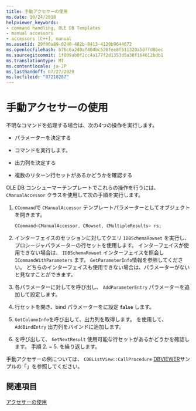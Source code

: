 ```yaml
---
title: 手動アクセサーの使用
ms.date: 10/24/2018
helpviewer_keywords:
- command handling, OLE DB Templates
- manual accessors
- accessors [C++], manual
ms.assetid: 29f00a89-0240-482b-8413-4120b9644672
ms.openlocfilehash: b76c6a2d0af404bc526fee8f511320a58ffd86ec
ms.sourcegitcommit: 1f009ab0f2cc4a177f2d1353d5a38f164612bdb1
ms.translationtype: MT
ms.contentlocale: ja-JP
ms.lasthandoff: 07/27/2020
ms.locfileid: "87218287"
---
```

# <a name="using-manual-accessors"></a>手動アクセサーの使用

不明なコマンドを処理する場合は、次の4つの操作を実行します。

- パラメーターを決定する

- コマンドを実行します。

- 出力列を決定する

- 複数のリターン行セットがあるかどうかを確認する

OLE DB コンシューマーテンプレートでこれらの操作を行うには、 `CManualAccessor` クラスを使用して次の手順を実行します。

1. `CCommand`で `CManualAccessor` テンプレートパラメーターとしてオブジェクトを開きます。

    ```cpp
    CCommand<CManualAccessor, CRowset, CMultipleResults> rs;
    ```

1. インターフェイスのセッションに対してクエリ `IDBSchemaRowset` を実行し、プロシージャパラメーターの行セットを使用します。 インターフェイスが使用できない場合は、 `IDBSchemaRowset` インターフェイスを照会し `ICommandWithParameters` ます。 `GetParameterInfo`情報を参照してください。 どちらのインターフェイスも使用できない場合は、パラメーターがないと見なすことができます。

1. 各パラメーターに対してを呼び出し、 `AddParameterEntry` パラメーターを追加して設定します。

1. 行セットを開き、bind パラメーターをに設定 **`false`** します。

1. `GetColumnInfo`を呼び出して、出力列を取得します。 を使用して、 `AddBindEntry` 出力列をバインドに追加します。

1. を呼び出して、 `GetNextResult` 使用可能な行セットがあるかどうかを確認します。 手順 2. ~ 5. を繰り返します。

手動アクセサーの例については、 `CDBListView::CallProcedure` [DBVIEWER](https://github.com/Microsoft/VCSamples/tree/master/VC2010Samples/ATL/OLEDB/Consumer)サンプルの「」を参照してください。

## <a name="see-also"></a>関連項目

[アクセサーの使用](../../data/oledb/using-accessors.md)
